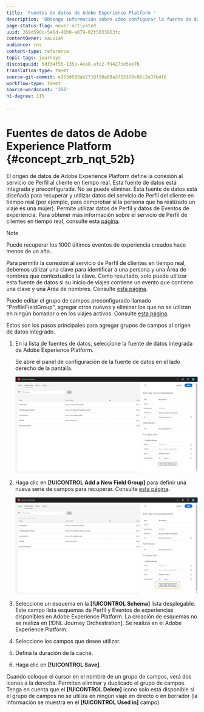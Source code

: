 ```yaml
---
title: 'Fuentes de datos de Adobe Experience Platform '
description: 'Obtenga información sobre cómo configurar la fuente de datos de Adobe Experience Platform '
page-status-flag: never-activated
uuid: 269d590c-5a6d-40b9-a879-02f5033863fc
contentOwner: sauviat
audience: rns
content-type: reference
topic-tags: journeys
discoiquuid: 5df34f55-135a-4ea8-afc2-f9427ce5ae7b
translation-type: tm+mt
source-git-commit: e353d593ab2710f50a88a3715378c86c2e37b4f6
workflow-type: tm+mt
source-wordcount: '356'
ht-degree: 11%

---
```



# Fuentes de datos de Adobe Experience Platform {#concept_zrb_nqt_52b}

El origen de datos de Adobe Experience Platform define la conexión al servicio de Perfil al cliente en tiempo real. Esta fuente de datos está integrada y preconfigurada. No se puede eliminar. Esta fuente de datos está diseñada para recuperar y utilizar datos del servicio de Perfil del cliente en tiempo real (por ejemplo, para comprobar si la persona que ha realizado un viaje es una mujer). Permite utilizar datos de Perfil y datos de Eventos de experiencia. Para obtener más información sobre el servicio de Perfil de clientes en tiempo real, consulte esta [página](https://docs.adobe.com/content/help/es-ES/experience-platform/profile/home.html).

>[!NOTE]
>
>Puede recuperar los 1000 últimos eventos de experiencia creados hace menos de un año.

Para permitir la conexión al servicio de Perfil de clientes en tiempo real, debemos utilizar una clave para identificar a una persona y una Área de nombres que contextualice la clave. Como resultado, solo puede utilizar esta fuente de datos si su inicio de viajes contiene un evento que contiene una clave y una Área de nombres. Consulte [esta página](../building-journeys/journey.md).

Puede editar el grupo de campos preconfigurado llamado &quot;ProfileFieldGroup&quot;, agregar otros nuevos y eliminar los que no se utilizan en ningún borrador o en los viajes activos. Consulte [esta página](../datasource/field-groups.md).

Estos son los pasos principales para agregar grupos de campos al origen de datos integrado.

1. En la lista de fuentes de datos, seleccione la fuente de datos integrada de Adobe Experience Platform.

   Se abre el panel de configuración de la fuente de datos en el lado derecho de la pantalla.

   ![](../assets/journey23.png)

1. Haga clic en **[!UICONTROL Add a New Field Group]** para definir una nueva serie de campos para recuperar. Consulte [esta página](../datasource/field-groups.md).

   ![](../assets/journey24.png)

1. Seleccione un esquema en la **[!UICONTROL Schema]** lista desplegable. Este campo lista esquemas de Perfil y Eventos de experiencias disponibles en Adobe Experience Platform. La creación de esquemas no se realiza en [!DNL Journey Orchestration]. Se realiza en el Adobe Experience Platform.
1. Seleccione los campos que desee utilizar.
1. Defina la duración de la caché.
1. Haga clic en **[!UICONTROL Save]**.

Cuando coloque el cursor en el nombre de un grupo de campos, verá dos iconos a la derecha. Permiten eliminar y duplicado el grupo de campos. Tenga en cuenta que el **[!UICONTROL Delete]** icono solo está disponible si el grupo de campos no se utiliza en ningún viaje en directo o en borrador (la información se muestra en el **[!UICONTROL Used in]** campo).
